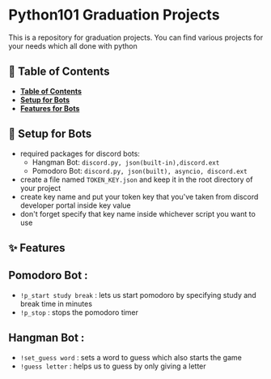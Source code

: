# Python101 Graduation Projects
This is a repository for graduation projects. You can find various projects for your needs which all done with python

:triangular_flag_on_post: Table of Contents
-----
* [<b>Table of Contents</b>](ttps://github.com/omer-ayhan/Python101-Graduation-Projects##triangular_flag_on_post-table-of-contents)
* [<b>Setup for Bots</b>](https://github.com/omer-ayhan/Python101-Graduation-Projects#robot-setup-for-bots)
* [<b>Features for Bots</b>](https://github.com/omer-ayhan/Python101-Graduation-Projects#sparkles-features)

:robot: Setup for Bots
----
* required packages for discord bots:
  * Hangman Bot: `discord.py, json(built-in),discord.ext`
  * Pomodoro Bot: `discord.py, json(built), asyncio, discord.ext`
* create a file named `TOKEN_KEY.json` and keep it in the root directory of your project
* create key name and put your token key that you've taken from discord developer portal inside key value
* don't forget specify that key name inside whichever script you want to use

:sparkles: Features
----
## Pomodoro Bot :
* `!p_start study break` : lets us start pomodoro by specifying study and break time in minutes
*  `!p_stop` : stops the pomodoro timer
## Hangman Bot :
* `!set_guess word` : sets a word to guess which also starts the game
* `!guess letter` : helps us to guess by only giving a letter 
